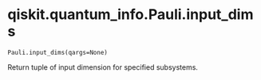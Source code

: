 # qiskit.quantum\_info.Pauli.input\_dims

`Pauli.input_dims(qargs=None)`

Return tuple of input dimension for specified subsystems.
